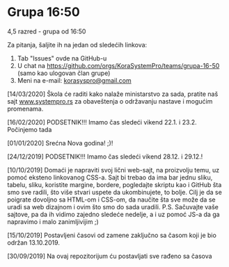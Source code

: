 # Grupa 16:50
4,5 razred - grupa od 16:50
  
Za pitanja, šaljite ih na jedan od sledećih linkova:
  1. Tab "Issues" ovde na GitHub-u
  2. U chat na https://github.com/orgs/KoraSystemPro/teams/grupa-16-50 (samo kao ulogovan član grupe)
  3. Meni na e-mail: korasyspro@gmail.com

[14/03/2020]
Škola će raditi kako nalaže ministarstvo za sada, pratite naš sajt www.systempro.rs za obaveštenja o održavanju nastave i mogućim promenama.

[16/02/2020]
PODSETNIK!!!
Imamo čas sledeći vikend 22.1. i 23.2. Počinjemo tada

[01/01/2020]
Srećna Nova godina! ;)!

[24/12/2019]
PODSETNIK!!!
Imamo čas sledeći vikend 28.12. i 29.12.!

[10/10/2019]
Domaći je napraviti svoj lični web-sajt, na proizvolju temu, uz pomoć eksteno linkovanog CSS-a. Sajt bi trebao da ima bar jednu sliku, tabelu, sliku, koristite margine, bordere, pogledajte skriptu kao i GitHub šta smo sve radili, što više stvari uspete da ukombinujete, to bolje. Cilj je da se poigrate dovoljno sa HTML-om i CSS-om, da naučite šta sve može da se uradi sa web dizajnom i ovim što smo do sada uradili.
P.S. Sačuvajte vaše sajtove, pa da ih vidimo zajedno sledeće nedelje, a i uz pomoć JS-a da ga napravimo i malo zanimljivijim ;)

[15/10/2019]
Postavljeni časovi od zamene zaključno sa časom koji je bio održan 13.10.2019.

[30/09/2019]
Na ovaj repozitorijum ću postavljati sve rađeno sa časova
